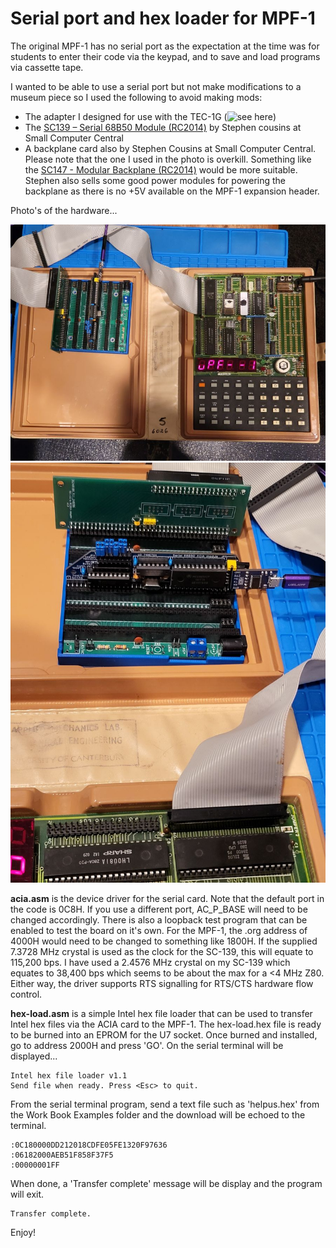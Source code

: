 # Serial port and hex loader for MPF-1
The original MPF-1 has no serial port as the expectation at the time was for students to enter their code via the keypad, and to save and load programs via cassette tape.

I wanted to be able to use a serial port but not make modifications to a museum piece so I used the following to avoid making mods:
- The adapter I designed for use with the TEC-1G (![see here](https://github.com/turbo-gecko/TEC/tree/main/Hardware/Z80%20to%20RC%20Bus%20Adapter))
- The [SC139 – Serial 68B50 Module (RC2014)](https://smallcomputercentral.com/sc139-serial-68b50-module-rc2014/) by Stephen cousins at Small Computer Central
- A backplane card also by Stephen Cousins at Small Computer Central. Please note that the one I used in the photo is overkill. Something like the [SC147 - Modular Backplane (RC2014)](https://smallcomputercentral.com/sc147-modular-backplane-rc2014/) would be more suitable. Stephen also sells some good power modules for powering the backplane as there is no +5V available on the MPF-1 expansion header. 

Photo's of the hardware...

![Photo 1](https://github.com/turbo-gecko/MPF/blob/main/Software/Hex%20Load/20240411_175707.jpg)
![Photo 2](https://github.com/turbo-gecko/MPF/blob/main/Software/Hex%20Load/20240411_175727.jpg)

**acia.asm** is the device driver for the serial card. Note that the default port in the code is 0C8H. If you use a different port, AC_P_BASE will need to be changed accordingly. There is also a loopback test program that can be enabled to test the board on it's own. For the MPF-1, the .org address of 4000H would need to be changed to something like 1800H.
If the supplied 7.3728 MHz crystal is used as the clock for the SC-139, this will equate to 115,200 bps. I have used a 2.4576 MHz crystal on my SC-139 which equates to 38,400 bps which seems to be about the max for a <4 MHz Z80. Either way, the driver supports RTS signalling for RTS/CTS hardware flow control.

**hex-load.asm** is a simple Intel hex file loader that can be used to transfer Intel hex files via the ACIA card to the MPF-1. 
The hex-load.hex file is ready to be burned into an EPROM for the U7 socket. Once burned and installed, go to address 2000H and press 'GO'. On the serial terminal will be displayed...

    Intel hex file loader v1.1
    Send file when ready. Press <Esc> to quit.

From the serial terminal program, send a text file such as 'helpus.hex' from the Work Book Examples folder and the download will be echoed to the terminal. 

    :0C180000DD212018CDFE05FE1320F97636
    :06182000AEB51F858F37F5
    :00000001FF

When done, a 'Transfer complete' message will be display and the program will exit.

    Transfer complete.

Enjoy!
